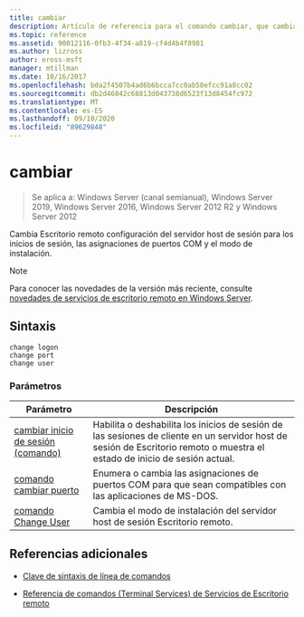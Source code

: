 ```yaml
---
title: cambiar
description: Artículo de referencia para el comando cambiar, que cambia Escritorio remoto configuración del servidor host de sesión para los inicios de sesión, las asignaciones de puertos COM y el modo de instalación.
ms.topic: reference
ms.assetid: 90012116-0fb3-4f34-a819-cf4d4b4f8981
ms.author: lizross
author: eross-msft
manager: mtillman
ms.date: 10/16/2017
ms.openlocfilehash: bda2f4507b4ad6b6bcca7cc0ab58efcc91a8cc02
ms.sourcegitcommit: db2d46842c68813d043738d6523f13d8454fc972
ms.translationtype: MT
ms.contentlocale: es-ES
ms.lasthandoff: 09/10/2020
ms.locfileid: "89629848"
---
```

# <a name="change"></a>cambiar

> Se aplica a: Windows Server (canal semianual), Windows Server 2019, Windows Server 2016, Windows Server 2012 R2 y Windows Server 2012

Cambia Escritorio remoto configuración del servidor host de sesión para los inicios de sesión, las asignaciones de puertos COM y el modo de instalación.

> [!NOTE]
> Para conocer las novedades de la versión más reciente, consulte [novedades de servicios de escritorio remoto en Windows Server](/previous-versions/windows/it-pro/windows-server-2012-r2-and-2012/dn283323(v=ws.11)).

## <a name="syntax"></a>Sintaxis

 ```
 change logon
 change port
 change user
 ```

### <a name="parameters"></a>Parámetros

| Parámetro | Descripción |
| --------- | ----------- |
| [cambiar inicio de sesión (comando)](change-logon.md) | Habilita o deshabilita los inicios de sesión de las sesiones de cliente en un servidor host de sesión de Escritorio remoto o muestra el estado de inicio de sesión actual. |
| [comando cambiar puerto](change-port.md) | Enumera o cambia las asignaciones de puertos COM para que sean compatibles con las aplicaciones de MS-DOS. |
| [comando Change User](change-user.md) | Cambia el modo de instalación del servidor host de sesión Escritorio remoto. |

## <a name="additional-references"></a>Referencias adicionales

- [Clave de sintaxis de línea de comandos](command-line-syntax-key.md)

- [Referencia de comandos (Terminal Services) de Servicios de Escritorio remoto](remote-desktop-services-terminal-services-command-reference.md)
